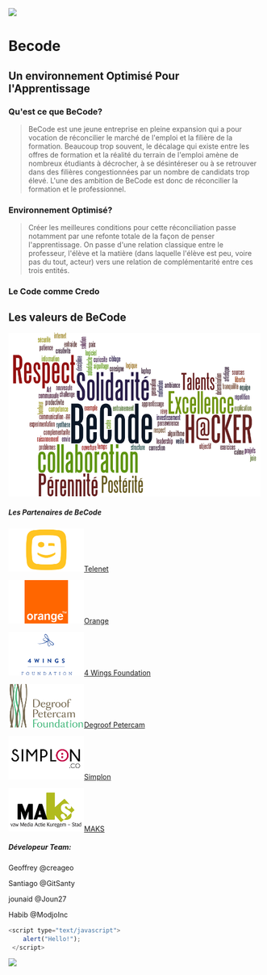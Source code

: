 ![](https://scontent-bru2-1.xx.fbcdn.net/v/t31.0-8/15799934_390909794590892_3413810054793240841_o.png?oh=b1b525ad13618fe8ac36d4d1689a5c27&oe=59907477)

# Becode
<!-- # Becode -->
## Un environnement Optimisé Pour l'Apprentissage
### Qu'est ce que BeCode?
> BeCode est une jeune entreprise en pleine expansion qui a pour vocation de réconcilier le marché de l'emploi et la filière de la formation.
Beaucoup trop souvent, le décalage qui existe entre les offres de formation et la réalité du terrain de l'emploi amène de nombreux étudiants à décrocher, à se désintéreser ou à se retrouver dans des filières congestionnées par un nombre de candidats trop élevé.
L'une des ambition de BeCode est donc de réconcilier la formation et le professionnel.
### Environnement Optimisé?
> Créer les meilleures conditions pour cette réconciliation passe notamment par une refonte totale de la façon de penser l'apprentissage. 
On passe d'une relation classique entre le professeur, l'élève et la matière (dans laquelle l'élève est peu, voire pas du tout, acteur) vers une relation de complémentarité entre ces trois entités.
### Le Code comme Credo




## Les valeurs de BeCode

![Les Valeurs de BeCode](https://github.com/ModjoInc/BeCode/blob/master/wordle3.png)


##### Les Partenaires de BeCode

![](https://github.com/ModjoInc/BeCode/blob/master/telenet.png)[Telenet](http://telenet.be)

![](https://github.com/ModjoInc/BeCode/blob/master/orange.png)[Orange](https://orange.be)

![](https://github.com/ModjoInc/BeCode/blob/master/4wings.png)[4 Wings Foundation](https://ryver.com/)

![](https://github.com/ModjoInc/BeCode/blob/master/degroof.png)[Degroof Petercam](https://www.facebook.com/becode.org/)

![](https://github.com/ModjoInc/BeCode/blob/master/simplon.png)[Simplon](http://simplon.co)

![](https://github.com/ModjoInc/BeCode/blob/master/maks.png)[MAKS](https://http://www.maksvzw.org/)




##### Dévelopeur Team:
Geoffrey @creageo

Santiago @GitSanty

jounaid @Joun27

Habib @ModjoInc


```javascript
<script type="text/javascript">
    alert("Hello!");
 </script> 
```
![](https://scontent-bru2-1.xx.fbcdn.net/v/t31.0-8/15585290_386540095027862_462813526754655820_o.png?oh=8bfd8c8c4ba16934491fa27f2c76fffd&oe=5956577E)
